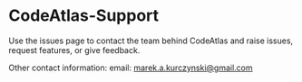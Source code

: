 # CodeAtlas-Support

Use the issues page to contact the team behind CodeAtlas and raise issues, request features, or give feedback.

Other contact information:
email: marek.a.kurczynski@gmail.com
